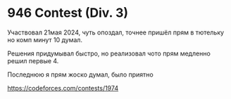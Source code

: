 # 946 Contest (Div. 3)

Участвовал 21мая 2024, чуть опоздал, точнее пришёл прям в тютельку но комп минут 10 думал.

Решения придумывал быстро, но реализовал чото прям медленно решил первые 4.

Последнюю я прям жоско думал, было приятно

https://codeforces.com/contests/1974
